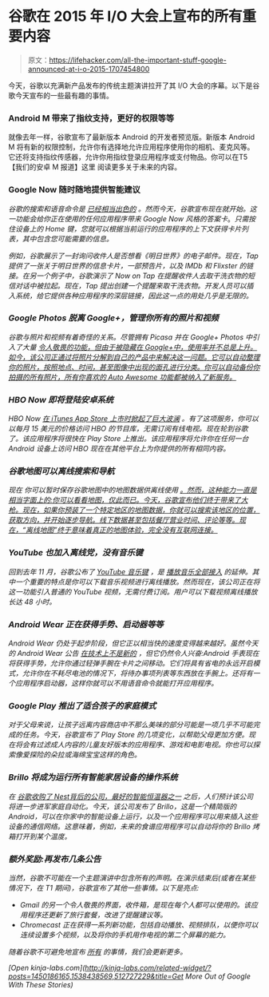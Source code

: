 # 谷歌在 2015 年 I/O 大会上宣布的所有重要内容

> 原文：<https://lifehacker.com/all-the-important-stuff-google-announced-at-i-o-2015-1707454800>

今天，谷歌以充满新产品发布的传统主题演讲拉开了其 I/O 大会的序幕。以下是谷歌今天宣布的一些最有趣的事情。



### Android M 带来了指纹支持，更好的权限等等

就像去年一样，谷歌宣布了最新版本 Android 的开发者预览版。新版本 Android M 将有新的权限控制，允许你有选择地允许应用程序使用你的相机、麦克风等。它还将支持指纹传感器，允许你用指纹登录应用程序或支付物品。你可以在T5【我们的安卓 M 报道】这里 阅读更多关于未来的内容。

### Google Now 随时随地提供智能建议

*谷歌的搜索和语音命令是 [已经相当出色的](https://lifehacker.com/everything-you-didnt-know-you-could-do-with-google-voi-512727229) 。然而今天，谷歌宣布现在就开始。这一功能会给你正在使用的任何应用程序带来 Google Now 风格的答案卡*。*只需按住设备上的 Home 键，您就可以根据当前运行的应用程序的上下文获得卡片列表，其中包含您可能需要的信息。*

*例如，谷歌展示了一封询问收件人是否想看《明日世界》的电子邮件。现在，Tap 提供了一张关于明日世界的信息卡片，一部预告片，以及 IMDb 和 Flixster 的链接。在另一个例子中，谷歌演示了 Now on Tap 在提醒收件人去取干洗衣物的短信对话中被拉起。现在，Tap 提出创建一个提醒来取干洗衣物。开发人员可以插入系统，给它提供各种应用程序的深层链接，因此这一点的用处几乎是无限的。*

### *Google Photos 脱离 Google+，管理你所有的照片和视频*

*谷歌与照片和视频有着奇怪的关系。尽管拥有 Picasa 并在 Google+ Photos 中引入了大量 [令人敬畏的功能，但由于被隐藏在 Google+中，使用率并不总是上升。如今，该公司正通过将照片分解到自己的产品中来解决这一问题。它可以自动整理你的照片，按照地点、时间，甚至图像中出现的面孔进行分类。你可以自动备份你拍摄的所有照片，所有你喜欢的 Auto Awesome 功能都被纳入了新服务。](https://lifehacker.com/all-the-awesome-stuff-you-can-do-with-google-photos-1590108193)*

### *HBO Now 即将登陆安卓系统*

*HBO Now [在 iTunes App Store 上市时掀起了巨大波澜](http://lifehacker.com/hbo-now-the-cable-free-streaming-service-hbo-is-develo-1696201009) 。有了这项服务，你可以以每月 15 美元的价格访问 HBO 的节目库，无需订阅有线电视。现在轮到谷歌了。该应用程序将很快在 Play Store 上推出。该应用程序将允许你在任何一台 Android 设备上访问 HBO 现在在其他平台上为你提供的所有相同内容。*

### *谷歌地图可以离线搜索和导航*

*现在 你可以暂时保存谷歌地图中的地图数据供离线使用 [。然而，这种能力一直是相当字面上的:你可以看看地图，仅此而已。今天，谷歌宣布他们终于带来了大枪。现在，如果你预装了一个特定地区的地图数据，你就可以搜索该地区的位置，获取方向，并开始逐步导航。线下数据甚至包括餐厅营业时间、评论等等。现在，“离线地图”终于意味着真正的地图体验，完全没有互联网连接。](http://lifehacker.com/google-maps-adds-better-navigation-offline-maps-and-t-1572429181)*

### *YouTube 也加入离线党，没有音乐键*

*回到去年 11 月，谷歌公布了 [YouTube 音乐键](http://lifehacker.com/whats-the-point-of-youtube-music-key-1662612843) ，是 [播放音乐全部接入](https://play.google.com/about/music/allaccess/) 的延伸。其中一个重要的特点是你可以下载音乐视频进行离线播放。然而现在，该公司正在将这一功能引入普通的 YouTube 视频，无需付费订阅。用户可以下载视频离线播放长达 48 小时。*

### *Android Wear 正在获得手势、启动器等等*

*Android Wear 仍处于起步阶段，但它正以相当快的速度变得越来越好。虽然今天的 Android Wear 公告 [在技术上不是新的](https://gizmodo.com/android-wears-biggest-update-ever-brings-wifi-and-emoji-1698959433) ，但它仍然令人兴奋:Android 手表现在将获得手势，允许你通过轻弹手腕在卡片之间移动。它们将具有省电的永远开启模式，允许你在不耗尽电池的情况下，将待办事项列表等东西放在手腕上。还将有一个应用程序启动器，这样你就可以不用语音命令就能打开应用程序。*

### *Google Play 推出了适合孩子的家庭模式*

*对于父母来说，让孩子远离内容商店中不那么美味的部分可能是一项几乎不可能完成的任务。今天，谷歌宣布了 Play Store 的几项变化，以帮助父母更加方便。现在将会有过滤成人内容的儿童友好版本的应用程序、游戏和电影电视。你也可以探索像爱探险的朵拉或海绵宝宝这样的角色。*

### *Brillo 将成为运行所有智能家居设备的操作系统*

*在 [谷歌收购了 Nest](http://gizmodo.com/google-just-bought-nest-for-3-2-billion-1500503899)[背后的公司，最好的智能恒温器之一](http://lifehacker.com/what-can-a-smart-thermostat-do-that-mine-can-t-already-472975733) 之后，人们预计该公司将进一步进军家庭自动化。今天，该公司发布了 Brillo，这是一个精简版的 Android，可以在你家中的智能设备上运行，以及一个应用程序可以用来插入这些设备的通信网络。这意味着，例如，未来的食谱应用程序可以自动将你的 Brillo 烤箱打开到某个温度。*

### *额外奖励:再发布几条公告*

*当然，谷歌不可能在一个主题演讲中包含所有的声明。在演示结束后(或者在某些情况下，在 T1 期间)，谷歌宣布了其他一些事情。以下是亮点:*

*   *Gmail 的另一个令人敬畏的界面，收件箱，是现在每个人都可以使用的。该应用程序还更新了旅行套餐，改进了提醒建议等。* 
*   *Chromecast 正在获得一系列新功能，包括自动播放、视频排队，以便你可以连续设置多个视频，以及将你的手机用作电视的第二个屏幕的能力。*

*随着谷歌不可避免地宣布 [所有](http://i0.kym-cdn.com/entries/icons/facebook/000/006/199/x-all-the-y.png) 的事情，我们会更新更多。*

*[Open *kinja-labs.com*](http://kinja-labs.com/related-widget/?posts=1450186165,1538438569,512727229&title=Get More Out of Google With These Stories)*